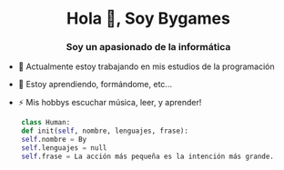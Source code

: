<h1 align = "center"> Hola 👋, Soy Bygames </h1>
<h3 align = "center"> Soy un apasionado de la informática </h3>

- 🔭 Actualmente estoy trabajando en mis estudios de la programación 

- 🌱 Estoy aprendiendo, formándome, etc... 

- ⚡ Mis hobbys escuchar música, leer, y aprender!

```py
    class Human:
    def init(self, nombre, lenguajes, frase):  
    self.nombre = By
    self.lenguajes = null
    self.frase = La acción más pequeña es la intención más grande.
``` 
